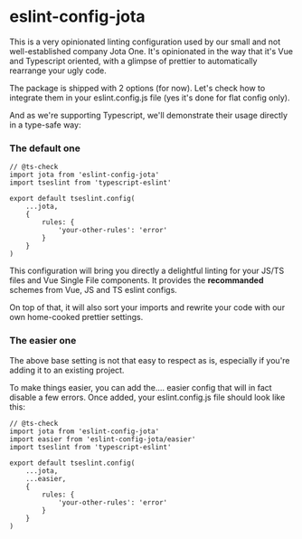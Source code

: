 # eslint-config-jota

This is a very opinionated linting configuration used by our small and not
well-established company Jota One. It's opinionated in the way that it's
Vue and Typescript oriented, with a glimpse of prettier to automatically
rearrange your ugly code. 

The package is shipped with 2 options (for now). Let's check how to integrate
them in your eslint.config.js file (yes it's done for flat config only).

And as we're supporting Typescript, we'll demonstrate their usage directly in
a type-safe way:

### The default one
```
// @ts-check
import jota from 'eslint-config-jota'
import tseslint from 'typescript-eslint'

export default tseslint.config(
    ...jota,
    {
        rules: {
            'your-other-rules': 'error'
        }
    }
)
```

This configuration will bring you directly a delightful linting for your JS/TS
files and Vue Single File components. It provides the __recommanded__ schemes
from Vue, JS and TS eslint configs.

On top of that, it will also sort your imports and rewrite your code with our
own home-cooked prettier settings.

### The easier one

The above base setting is not that easy to respect as is, especially if you're
adding it to an existing project.

To make things easier, you can add the.... easier config that will in fact
disable a few errors. Once added, your eslint.config.js file should look like this:

```
// @ts-check
import jota from 'eslint-config-jota'
import easier from 'eslint-config-jota/easier'
import tseslint from 'typescript-eslint'

export default tseslint.config(
    ...jota,
    ...easier,
    {
        rules: {
            'your-other-rules': 'error'
        }
    }
)
```
